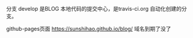 
分支 develop 是BLOG 本地代码的提交中心，是travis-ci.org 自动化创建的分支。

github-pages页面 https://sunshihao.github.io/blog/
域名到期了没了
